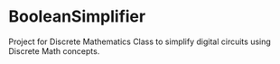 # BooleanSimplifier
Project for Discrete Mathematics Class to simplify digital circuits using Discrete Math concepts.
